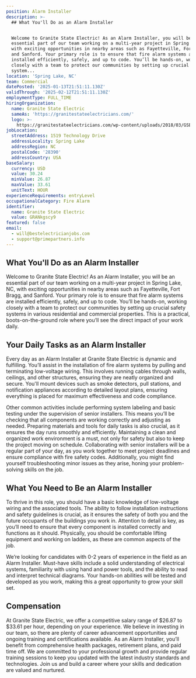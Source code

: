 ```yaml
---
position: Alarm Installer
description: >-
  ## What You'll Do as an Alarm Installer


  Welcome to Granite State Electric! As an Alarm Installer, you will be an
  essential part of our team working on a multi-year project in Spring Lake, NC,
  with exciting opportunities in nearby areas such as Fayetteville, Fort Bragg,
  and Sanford. Your primary role is to ensure that fire alarm systems are
  installed efficiently, safely, and up to code. You’ll be hands-on, working
  closely with a team to protect our communities by setting up crucial safety
  system...
location: 'Spring Lake, NC'
team: Commercial
datePosted: '2025-01-13T21:51:11.130Z'
validThrough: '2025-02-12T21:51:11.130Z'
employmentType: FULL_TIME
hiringOrganization:
  name: Granite State Electric
  sameAs: 'https://granitestateelectricians.com/'
  logo: >-
    https://granitestateelectricians.com/wp-content/uploads/2018/03/GSE-2c-Logo-4.jpg
jobLocation:
  streetAddress: 1519 Technology Drive
  addressLocality: Spring Lake
  addressRegion: NC
  postalCode: '28390'
  addressCountry: USA
baseSalary:
  currency: USD
  value: 30.24
  minValue: 26.87
  maxValue: 33.61
  unitText: HOUR
experienceRequirements: entryLevel
occupationalCategory: Fire Alarm
identifier:
  name: Granite State Electric
  value: GRANkgscy9
featured: false
email:
  - will@bestelectricianjobs.com
  - support@primepartners.info
---
```




## What You'll Do as an Alarm Installer

Welcome to Granite State Electric! As an Alarm Installer, you will be an essential part of our team working on a multi-year project in Spring Lake, NC, with exciting opportunities in nearby areas such as Fayetteville, Fort Bragg, and Sanford. Your primary role is to ensure that fire alarm systems are installed efficiently, safely, and up to code. You’ll be hands-on, working closely with a team to protect our communities by setting up crucial safety systems in various residential and commercial properties. This is a practical, boots-on-the-ground role where you’ll see the direct impact of your work daily.

## Your Daily Tasks as an Alarm Installer

Every day as an Alarm Installer at Granite State Electric is dynamic and fulfilling. You’ll assist in the installation of fire alarm systems by pulling and terminating low-voltage wiring. This involves running cables through walls, ceilings, and other structures, ensuring they are neatly organized and secure. You'll mount devices such as smoke detectors, pull stations, and notification appliances according to detailed layout plans, ensuring everything is placed for maximum effectiveness and code compliance.

Other common activities include performing system labeling and basic testing under the supervision of senior installers. This means you’ll be checking that all components are working correctly and adjusting as needed. Preparing materials and tools for daily tasks is also crucial, as it ensures the day runs smoothly and efficiently. Maintaining a clean and organized work environment is a must, not only for safety but also to keep the project moving on schedule. Collaborating with senior installers will be a regular part of your day, as you work together to meet project deadlines and ensure compliance with fire safety codes. Additionally, you might find yourself troubleshooting minor issues as they arise, honing your problem-solving skills on the job.

## What You Need to Be an Alarm Installer

To thrive in this role, you should have a basic knowledge of low-voltage wiring and the associated tools. The ability to follow installation instructions and safety guidelines is crucial, as it ensures the safety of both you and the future occupants of the buildings you work in. Attention to detail is key, as you’ll need to ensure that every component is installed correctly and functions as it should. Physically, you should be comfortable lifting equipment and working on ladders, as these are common aspects of the job.

We’re looking for candidates with 0-2 years of experience in the field as an Alarm Installer. Must-have skills include a solid understanding of electrical systems, familiarity with using hand and power tools, and the ability to read and interpret technical diagrams. Your hands-on abilities will be tested and developed as you work, making this a great opportunity to grow your skill set.

## Compensation

At Granite State Electric, we offer a competitive salary range of $26.87 to $33.61 per hour, depending on your experience. We believe in investing in our team, so there are plenty of career advancement opportunities and ongoing training and certifications available. As an Alarm Installer, you’ll benefit from comprehensive health packages, retirement plans, and paid time off. We are committed to your professional growth and provide regular training sessions to keep you updated with the latest industry standards and technologies. Join us and build a career where your skills and dedication are valued and nurtured.